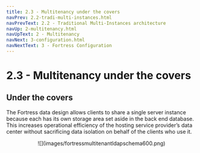 ```yaml
---
title: 2.3 - Multitenancy under the covers
navPrev: 2.2-tradi-multi-instances.html
navPrevText: 2.2 - Traditional Multi-Instances architecture
navUp: 2-multitenancy.html
navUpText: 2 - Multitenancy
navNext: 3-configuration.html
navNextText: 3 - Fortress Configuration
---
```


# 2.3 - Multitenancy under the covers

## Under the covers

The Fortress data design allows clients to share a single server instance because each has its own storage area set aside in the back end database.  This increases operational efficiency of the hosting service provider’s data center without sacrificing data isolation on behalf of the clients who use it.

<CENTER>
![](images/fortressmultitenantldapschema600.png)
</center>